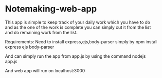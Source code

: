# Notemaking-web-app
This app is simple to keep track of your daily work which you have to do and as the one of the work is complete you can simply cut it from the list and do remaining work from the list.

Requirements:
Need to install express,ejs,body-parser simply by
npm install express ejs body-parser

And can simply run the app from app.js by using the command 
nodejs app.js

And web app will run on localhost:3000

